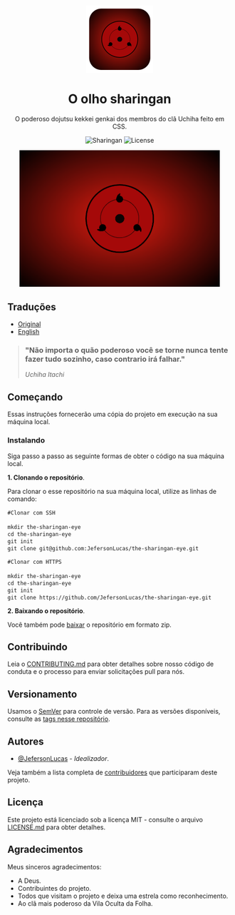 <p align="center">
	<img src="assets/img/logo.png" width="150">
	<h1 align="center">O olho sharingan</h1>
	<p align="center">O poderoso dojutsu kekkei genkai dos membros do clã Uchiha feito em CSS.</p>
	<p align="center">
    	<img src="https://img.shields.io/badge/JefersonLuckas-The%20sharingan%20eye-red" alt="Sharingan">
    	<img src="https://img.shields.io/badge/License-MIT-green" alt="License">
  	</p>
</p>

<p align="center">
	<img src="docs/capture.png" width="450">
</p>

## Traduções

* [Original](https://github.com/JefersonLucas/the-sharingan-eye/blob/master/README.md)
* [English](https://github.com/JefersonLucas/the-sharingan-eye/blob/master/translate/en/README.md)

> ### "Não importa o quão poderoso você se torne nunca tente fazer tudo sozinho, caso contrario irá falhar." 
>_Uchiha Itachi_

## Começando

Essas instruções fornecerão uma cópia do projeto em execução na sua máquina local.

### Instalando
Siga passo a passo as seguinte formas de obter o código na sua máquina local.

**1. Clonando o repositório**.

Para clonar o esse repositório na sua máquina local, utilize as linhas de comando:

```
#Clonar com SSH

mkdir the-sharingan-eye
cd the-sharingan-eye
git init
git clone git@github.com:JefersonLucas/the-sharingan-eye.git
```

```
#Clonar com HTTPS

mkdir the-sharingan-eye
cd the-sharingan-eye
git init
git clone https://github.com/JefersonLucas/the-sharingan-eye.git
```

**2. Baixando o repositório**.

Você também pode [baixar](https://github.com/JefersonLucas/the-sharingan-eye/archive/master.zip) o repositório em formato zip.

## Contribuindo

Leia o [CONTRIBUTING.md](https://github.com/JefersonLucas/the-sharingan-eye/blob/master/CONTRIBUTING.md) para obter detalhes sobre nosso código de conduta e o processo para enviar solicitações pull para nós.

## Versionamento

Usamos o [SemVer](https://semver.org/lang/pt-BR/) para controle de versão. Para as versões disponíveis, consulte as [tags nesse repositório](https://github.com/JefersonLucas/the-sharingan-eye/tags).

## Autores

* [@JefersonLucas](https://github.com/JefersonLucas) - _Idealizador_.

Veja também a lista completa de [contribuidores](https://github.com/JefersonLucas/the-sharingan-eye/contributors) que participaram deste projeto.

## Licença

Este projeto está licenciado sob a licença MIT - consulte o arquivo [LICENSE.md](https://github.com/JefersonLucas/the-sharingan-eye/blob/master/LICENSE) para obter detalhes.

## Agradecimentos

Meus sinceros agradecimentos:

* A Deus.
* Contribuintes do projeto.
* Todos que visitam o projeto e deixa uma estrela como reconhecimento.
* Ao clã mais poderoso da Vila Oculta da Folha.
